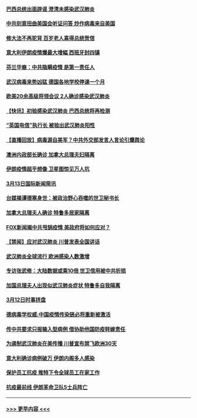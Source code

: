 #### [巴西总统出面辟谣  澄清未感染武汉肺炎](../pages/prog202/a102799066.md?t=03140631) 
#### [中共刻意扭曲美国会听证问答 炒作病毒来自美国](../pages/prog202/a102799022.md?t=03140631) 
#### [修大法不再驼背 百岁老人喜得总统贺信](../pages/prog202/a102799026.md?t=03140631) 
#### [意大利伊朗疫情爆最大增幅 西班牙封四镇](../pages/prog202/a102798969.md?t=03140631) 
#### [芬兰华裔：中共隐瞒疫情 是第一责任人](../pages/prog202/a102798951.md?t=03140631) 
#### [武汉病毒来势凶猛 德国各地学校停课一个月](../pages/prog202/a102798978.md?t=03140631) 
#### [欧美20余高级将领会议 2人确诊感染武汉肺炎](../pages/prog202/a102798930.md?t=03140631) 
#### [【快讯】初验感染武汉肺炎 巴西总统将再检测](../pages/prog202/a102798917.md?t=03140631) 
#### [“英国电信”执行长 被验出武汉肺炎阳性](../pages/prog202/a102798904.md?t=03140631) 
#### [【直播回放】病毒源自美军？中共外交部发言人言论引爆舆论](../pages/prog202/a102798842.md?t=03140631) 
#### [澳洲内政部长确诊 加拿大总理夫妇隔离](../pages/prog202/a102798781.md?t=03140631) 
#### [伊朗疫情超乎想像 卫星图惊见万人坑](../pages/prog202/a102798711.md?t=03140631) 
#### [3月13日国际新闻简讯](../pages/prog202/a102798719.md?t=03140631) 
#### [台媒揭谭德塞身世：被政治野心吞噬的世卫秘书长](../pages/prog202/a102798536.md?t=03140631) 
#### [加拿大总理夫人确诊 特鲁多居家隔离](../pages/prog202/a102798517.md?t=03140631) 
#### [FOX新闻揭中共甩锅疫情 美政府将如何应对？](../pages/prog202/a102798399.md?t=03140631) 
#### [【禁闻】应对武汉肺炎 川普发表全国讲话](../pages/prog202/a102798327.md?t=03140631) 
#### [武汉肺炎全球流行 欧洲感染人数激增](../pages/prog202/a102798382.md?t=03140631) 
#### [专访张武修：大陆数据或乘10倍 世卫信用被中共折损](../pages/prog202/a102798376.md?t=03140631) 
#### [加国总理夫人出现似武汉肺炎症状 特鲁多自我隔离](../pages/prog202/a102798326.md?t=03140631) 
#### [3月12日时事拼盘](../pages/prog202/a102798314.md?t=03140631) 
#### [德病毒学权威:中国疫情传染链必将重新被激活](../pages/prog202/a102798303.md?t=03140631) 
#### [传中共要求只报输入型病例  借协助他国防疫转嫁责任](../pages/prog202/a102798279.md?t=03140631) 
#### [为遏制武汉肺炎在美传播 川普宣布禁飞欧洲30天](../pages/prog202/a102798249.md?t=03140631) 
#### [意大利确诊病例破万 伊朗内阁多人感染](../pages/prog202/a102798155.md?t=03140631) 
#### [保护员工抗疫 推特下令全球员工在家工作](../pages/prog202/a102798053.md?t=03140631) 
#### [抗疫最前线 伊朗革命卫队5士兵阵亡](../pages/prog202/a102798033.md?t=03140631) 

----
#### [ >>> 更早内容 <<< ](../indexes/prog202-earlier.md)
